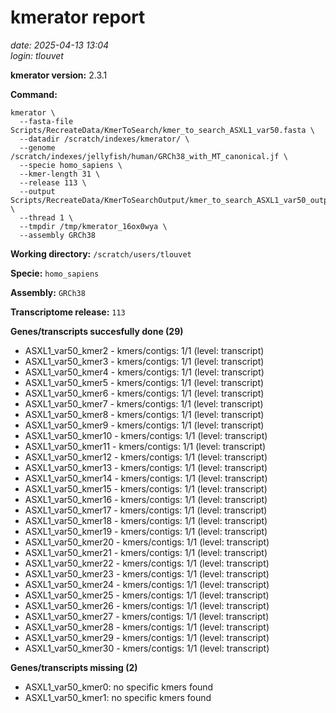 # kmerator report
*date: 2025-04-13 13:04*  
*login: tlouvet*

**kmerator version:** 2.3.1

**Command:**

```
kmerator \
  --fasta-file Scripts/RecreateData/KmerToSearch/kmer_to_search_ASXL1_var50.fasta \
  --datadir /scratch/indexes/kmerator/ \
  --genome /scratch/indexes/jellyfish/human/GRCh38_with_MT_canonical.jf \
  --specie homo_sapiens \
  --kmer-length 31 \
  --release 113 \
  --output Scripts/RecreateData/KmerToSearchOutput/kmer_to_search_ASXL1_var50_output \
  --thread 1 \
  --tmpdir /tmp/kmerator_16ox0wya \
  --assembly GRCh38
```

**Working directory:** `/scratch/users/tlouvet`

**Specie:** `homo_sapiens`

**Assembly:** `GRCh38`

**Transcriptome release:** `113`

**Genes/transcripts succesfully done (29)**

- ASXL1_var50_kmer2 - kmers/contigs: 1/1 (level: transcript)
- ASXL1_var50_kmer3 - kmers/contigs: 1/1 (level: transcript)
- ASXL1_var50_kmer4 - kmers/contigs: 1/1 (level: transcript)
- ASXL1_var50_kmer5 - kmers/contigs: 1/1 (level: transcript)
- ASXL1_var50_kmer6 - kmers/contigs: 1/1 (level: transcript)
- ASXL1_var50_kmer7 - kmers/contigs: 1/1 (level: transcript)
- ASXL1_var50_kmer8 - kmers/contigs: 1/1 (level: transcript)
- ASXL1_var50_kmer9 - kmers/contigs: 1/1 (level: transcript)
- ASXL1_var50_kmer10 - kmers/contigs: 1/1 (level: transcript)
- ASXL1_var50_kmer11 - kmers/contigs: 1/1 (level: transcript)
- ASXL1_var50_kmer12 - kmers/contigs: 1/1 (level: transcript)
- ASXL1_var50_kmer13 - kmers/contigs: 1/1 (level: transcript)
- ASXL1_var50_kmer14 - kmers/contigs: 1/1 (level: transcript)
- ASXL1_var50_kmer15 - kmers/contigs: 1/1 (level: transcript)
- ASXL1_var50_kmer16 - kmers/contigs: 1/1 (level: transcript)
- ASXL1_var50_kmer17 - kmers/contigs: 1/1 (level: transcript)
- ASXL1_var50_kmer18 - kmers/contigs: 1/1 (level: transcript)
- ASXL1_var50_kmer19 - kmers/contigs: 1/1 (level: transcript)
- ASXL1_var50_kmer20 - kmers/contigs: 1/1 (level: transcript)
- ASXL1_var50_kmer21 - kmers/contigs: 1/1 (level: transcript)
- ASXL1_var50_kmer22 - kmers/contigs: 1/1 (level: transcript)
- ASXL1_var50_kmer23 - kmers/contigs: 1/1 (level: transcript)
- ASXL1_var50_kmer24 - kmers/contigs: 1/1 (level: transcript)
- ASXL1_var50_kmer25 - kmers/contigs: 1/1 (level: transcript)
- ASXL1_var50_kmer26 - kmers/contigs: 1/1 (level: transcript)
- ASXL1_var50_kmer27 - kmers/contigs: 1/1 (level: transcript)
- ASXL1_var50_kmer28 - kmers/contigs: 1/1 (level: transcript)
- ASXL1_var50_kmer29 - kmers/contigs: 1/1 (level: transcript)
- ASXL1_var50_kmer30 - kmers/contigs: 1/1 (level: transcript)


**Genes/transcripts missing (2)**

- ASXL1_var50_kmer0: no specific kmers found
- ASXL1_var50_kmer1: no specific kmers found
